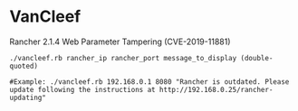 VanCleef
======

Rancher 2.1.4 Web Parameter Tampering (CVE-2019-11881)

```
./vancleef.rb rancher_ip rancher_port message_to_display (double-quoted)

#Example: ./vancleef.rb 192.168.0.1 8080 "Rancher is outdated. Please update following the instructions at http://192.168.0.25/rancher-updating"
```
